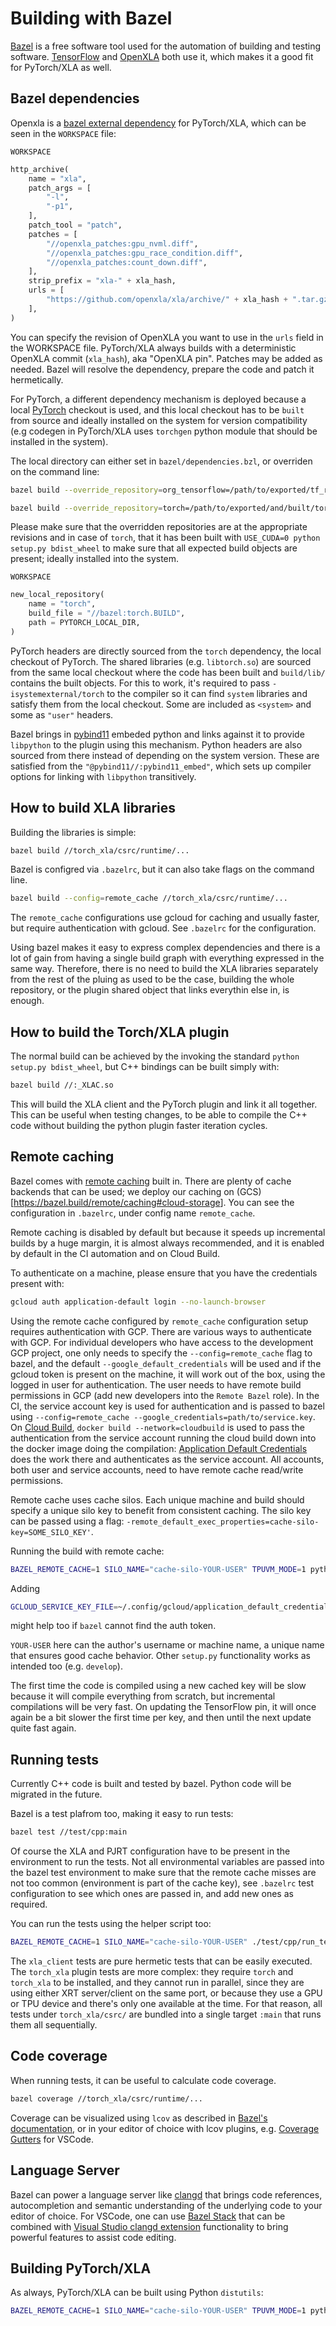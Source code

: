# Building with Bazel

[Bazel](https://bazel.build/) is a free software tool used for the automation of
building and testing software. [TensorFlow](https://www.tensorflow.org/http) and
[OpenXLA](https://github.com/openxla/xla) both use it, which makes it a good fit
for PyTorch/XLA as well.

## Bazel dependencies

Openxla is a [bazel external dependency](https://bazel.build/external/overview)
for PyTorch/XLA, which can be seen in the `WORKSPACE` file:

`WORKSPACE`

```python
http_archive(
    name = "xla",
    patch_args = [
        "-l",
        "-p1",
    ],
    patch_tool = "patch",
    patches = [
        "//openxla_patches:gpu_nvml.diff",
        "//openxla_patches:gpu_race_condition.diff",
        "//openxla_patches:count_down.diff",
    ],
    strip_prefix = "xla-" + xla_hash,
    urls = [
        "https://github.com/openxla/xla/archive/" + xla_hash + ".tar.gz",
    ],
)
```

You can specify the revision of OpenXLA you want to use in the `urls` field in
the WORKSPACE file. PyTorch/XLA always builds with a deterministic OpenXLA
commit (`xla_hash`), aka "OpenXLA pin". Patches may be added as needed. Bazel
will resolve the dependency, prepare the code and patch it hermetically.

For PyTorch, a different dependency mechanism is deployed because a local
[PyTorch](https://github.com/pytorch/pytorch) checkout is used, and this local
checkout has to be `built` from source and ideally installed on the system for
version compatibility (e.g codegen in PyTorch/XLA uses `torchgen` python module
that should be installed in the system).

The local directory can either set in `bazel/dependencies.bzl`, or overriden on
the command line:

```bash
bazel build --override_repository=org_tensorflow=/path/to/exported/tf_repo //...
```

```bash
bazel build --override_repository=torch=/path/to/exported/and/built/torch_repo //...
```

Please make sure that the overridden repositories are at the appropriate
revisions and in case of `torch`, that it has been built with
`USE_CUDA=0 python setup.py bdist_wheel` to make sure that all expected build
objects are present; ideally installed into the system.

`WORKSPACE`

```python
new_local_repository(
    name = "torch",
    build_file = "//bazel:torch.BUILD",
    path = PYTORCH_LOCAL_DIR,
)
```

PyTorch headers are directly sourced from the `torch` dependency, the local
checkout of PyTorch. The shared libraries (e.g. `libtorch.so`) are sourced from
the same local checkout where the code has been built and `build/lib/` contains
the built objects. For this to work, it's required to pass
`-isystemexternal/torch` to the compiler so it can find `system` libraries and
satisfy them from the local checkout. Some are included as `<system>` and some
as `"user"` headers.

Bazel brings in [pybind11](https://github.com/pybind/pybind11) embeded python
and links against it to provide `libpython` to the plugin using this mechanism.
Python headers are also sourced from there instead of depending on the system
version. These are satisfied from the `"@pybind11//:pybind11_embed"`, which sets
up compiler options for linking with `libpython` transitively.

## How to build XLA libraries

Building the libraries is simple:

```bash
bazel build //torch_xla/csrc/runtime/...
```

Bazel is configred via `.bazelrc`, but it can also take flags on the command
line.

```bash
bazel build --config=remote_cache //torch_xla/csrc/runtime/...
```

The `remote_cache` configurations use gcloud for caching and usually faster, but
require authentication with gcloud. See `.bazelrc` for the configuration.

Using bazel makes it easy to express complex dependencies and there is a lot of
gain from having a single build graph with everything expressed in the same way.
Therefore, there is no need to build the XLA libraries separately from the rest
of the pluing as used to be the case, building the whole repository, or the
plugin shared object that links everythin else in, is enough.

## How to build the Torch/XLA plugin

The normal build can be achieved by the invoking the standard
`python setup.py bdist_wheel`, but C++ bindings can be built simply with:

```bash
bazel build //:_XLAC.so
```

This will build the XLA client and the PyTorch plugin and link it all together.
This can be useful when testing changes, to be able to compile the C++ code
without building the python plugin faster iteration cycles.

## Remote caching

Bazel comes with [remote caching](https://bazel.build/remote/caching) built in.
There are plenty of cache backends that can be used; we deploy our caching on
(GCS)\[<https://bazel.build/remote/caching#cloud-storage>\]. You can see the
configuration in `.bazelrc`, under config name `remote_cache`.

Remote caching is disabled by default but because it speeds up incremental
builds by a huge margin, it is almost always recommended, and it is enabled by
default in the CI automation and on Cloud Build.

To authenticate on a machine, please ensure that you have the credentials
present with:

```bash
gcloud auth application-default login --no-launch-browser
```

Using the remote cache configured by `remote_cache` configuration setup requires
authentication with GCP. There are various ways to authenticate with GCP. For
individual developers who have access to the development GCP project, one only
needs to specify the `--config=remote_cache` flag to bazel, and the default
`--google_default_credentials` will be used and if the gcloud token is present
on the machine, it will work out of the box, using the logged in user for
authentication. The user needs to have remote build permissions in GCP (add new
developers into the `Remote Bazel` role). In the CI, the service account key is
used for authentication and is passed to bazel using
`--config=remote_cache --google_credentials=path/to/service.key`. On
[Cloud Build](https://cloud.google.com/build),
`docker build --network=cloudbuild` is used to pass the authentication from the
service account running the cloud build down into the docker image doing the
compilation:
[Application Default Credentials](https://cloud.google.com/docs/authentication/provide-credentials-adc)
does the work there and authenticates as the service account. All accounts, both
user and service accounts, need to have remote cache read/write permissions.

Remote cache uses cache silos. Each unique machine and build should specify a
unique silo key to benefit from consistent caching. The silo key can be passed
using a flag: `-remote_default_exec_properties=cache-silo-key=SOME_SILO_KEY'`.

Running the build with remote cache:

```bash
BAZEL_REMOTE_CACHE=1 SILO_NAME="cache-silo-YOUR-USER" TPUVM_MODE=1 python setup.py bdist_wheel
```

Adding

```bash
GCLOUD_SERVICE_KEY_FILE=~/.config/gcloud/application_default_credentials.json
```

might help too if `bazel` cannot find the auth token.

`YOUR-USER` here can the author's username or machine name, a unique name that
ensures good cache behavior. Other `setup.py` functionality works as intended
too (e.g. `develop`).

The first time the code is compiled using a new cached key will be slow because
it will compile everything from scratch, but incremental compilations will be
very fast. On updating the TensorFlow pin, it will once again be a bit slower
the first time per key, and then until the next update quite fast again.

## Running tests

Currently C++ code is built and tested by bazel. Python code will be migrated in
the future.

Bazel is a test plafrom too, making it easy to run tests:

```bash
bazel test //test/cpp:main
```

Of course the XLA and PJRT configuration have to be present in the environment
to run the tests. Not all environmental variables are passed into the bazel test
environment to make sure that the remote cache misses are not too common
(environment is part of the cache key), see `.bazelrc` test configuration to see
which ones are passed in, and add new ones as required.

You can run the tests using the helper script too:

```bash
BAZEL_REMOTE_CACHE=1 SILO_NAME="cache-silo-YOUR-USER" ./test/cpp/run_tests.sh -R
```

The `xla_client` tests are pure hermetic tests that can be easily executed. The
`torch_xla` plugin tests are more complex: they require `torch` and `torch_xla`
to be installed, and they cannot run in parallel, since they are using either
XRT server/client on the same port, or because they use a GPU or TPU device and
there's only one available at the time. For that reason, all tests under
`torch_xla/csrc/` are bundled into a single target `:main` that runs them all
sequentially.

## Code coverage

When running tests, it can be useful to calculate code coverage.

```bash
bazel coverage //torch_xla/csrc/runtime/...
```

Coverage can be visualized using `lcov` as described in
[Bazel's documentation](https://bazel.build/configure/coverage), or in your
editor of choice with lcov plugins, e.g.
[Coverage Gutters](https://marketplace.visualstudio.com/items?itemName=ryanluker.vscode-coverage-gutters)
for VSCode.

## Language Server

Bazel can power a language server like [clangd](https://clangd.llvm.org/) that
brings code references, autocompletion and semantic understanding of the
underlying code to your editor of choice. For VSCode, one can use
[Bazel Stack](https://github.com/stackb/bazel-stack-vscode-cc) that can be
combined with
[Visual Studio clangd extension](https://marketplace.visualstudio.com/items?itemName=llvm-vs-code-extensions.vscode-clangd)
functionality to bring powerful features to assist code editing.

## Building PyTorch/XLA

As always, PyTorch/XLA can be built using Python `distutils`:

```bash
BAZEL_REMOTE_CACHE=1 SILO_NAME="cache-silo-YOUR-USER" TPUVM_MODE=1 python setup.py bdist_wheel
```
